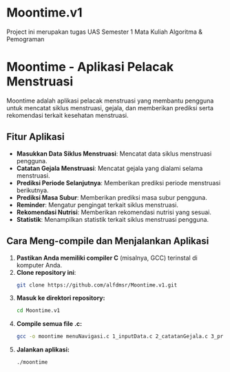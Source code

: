 # Moontime.v1
Project ini merupakan tugas UAS Semester 1 Mata Kuliah Algoritma &amp; Pemograman 

# Moontime - Aplikasi Pelacak Menstruasi

Moontime adalah aplikasi pelacak menstruasi yang membantu pengguna untuk mencatat siklus menstruasi, gejala, dan memberikan prediksi serta rekomendasi terkait kesehatan menstruasi.

## Fitur Aplikasi

- **Masukkan Data Siklus Menstruasi**: Mencatat data siklus menstruasi pengguna.
- **Catatan Gejala Menstruasi**: Mencatat gejala yang dialami selama menstruasi.
- **Prediksi Periode Selanjutnya**: Memberikan prediksi periode menstruasi berikutnya.
- **Prediksi Masa Subur**: Memberikan prediksi masa subur pengguna.
- **Reminder**: Mengatur pengingat terkait siklus menstruasi.
- **Rekomendasi Nutrisi**: Memberikan rekomendasi nutrisi yang sesuai.
- **Statistik**: Menampilkan statistik terkait siklus menstruasi pengguna.

## Cara Meng-compile dan Menjalankan Aplikasi

1. **Pastikan Anda memiliki compiler C** (misalnya, GCC) terinstal di komputer Anda.
2. **Clone repository ini**:
   ```sh
   git clone https://github.com/alfdmsr/Moontime.v1.git
3. **Masuk ke direktori repository:**
   ```sh
   cd Moontime.v1
5. **Compile semua file .c:**
   ```sh
   gcc -o moontime menuNavigasi.c 1_inputData.c 2_catatanGejala.c 3_prediksiPeriodeSelanjutnya.c 4_reminder.c 5_statistik.c 6_prediksiMasaSubur.c 7_rekomendasiNutrisi.c
7. **Jalankan aplikasi:**
   ```sh
   ./moontime

   
   
